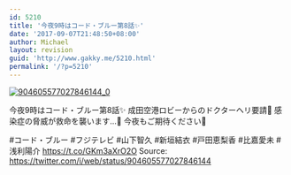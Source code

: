 ```yaml
---
id: 5210
title: '今夜9時はコード・ブルー第8話✨'
date: '2017-09-07T21:48:50+08:00'
author: Michael
layout: revision
guid: 'http://www.gakky.me/5210.html'
permalink: '/?p=5210'
---
```


[![904605577027846144_0](http://www.yui-aragaki.org/wp-content/uploads/2017/09/904605577027846144_0.jpg)](http://www.yui-aragaki.org/wp-content/uploads/2017/09/904605577027846144_0.jpg)

今夜9時はコード・ブルー第8話✨
成田空港ロビーからのドクターヘリ要請🚁
感染症の脅威が救命を襲います…💉
今夜もご期待ください🙇

\#コード・ブルー #フジテレビ
\#山下智久 #新垣結衣 #戸田恵梨香
\#比嘉愛未 #浅利陽介 https://t.co/GKm3aXrO2O
Source: <https://twitter.com/i/web/status/904605577027846144>
